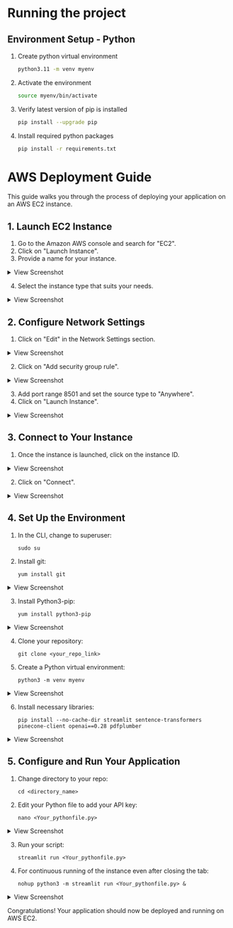 # Running the project

## Environment Setup - Python

1. Create python virtual environment
   ```sh
   python3.11 -m venv myenv
   ```

2. Activate the environment
   ```sh
   source myenv/bin/activate
   ```

3. Verify latest version of pip is installed
   ```sh
   pip install --upgrade pip
   ```

4. Install required python packages
   ```sh
   pip install -r requirements.txt
   ```

# AWS Deployment Guide

This guide walks you through the process of deploying your application on an AWS EC2 instance.

## 1. Launch EC2 Instance

1. Go to the Amazon AWS console and search for "EC2".
2. Click on "Launch Instance".
3. Provide a name for your instance.

<details>
<summary>View Screenshot</summary>

![Step 1](11_deployment_steps/1.jpg)

</details>

4. Select the instance type that suits your needs.

<details>
<summary>View Screenshot</summary>

![Step 2](11_deployment_steps/2.jpg)

</details>

## 2. Configure Network Settings

1. Click on "Edit" in the Network Settings section.

<details>
<summary>View Screenshot</summary>

![Step 3](11_deployment_steps/3.jpg)

</details>

2. Click on "Add security group rule".

<details>
<summary>View Screenshot</summary>

![Step 4](11_deployment_steps/4.jpg)

</details>

3. Add port range 8501 and set the source type to "Anywhere".
4. Click on "Launch Instance".

<details>
<summary>View Screenshot</summary>

![Step 5](11_deployment_steps/5.jpg)

</details>

## 3. Connect to Your Instance

1. Once the instance is launched, click on the instance ID.

<details>
<summary>View Screenshot</summary>

![Step 6](11_deployment_steps/6.jpg)

</details>

2. Click on "Connect".

<details>
<summary>View Screenshot</summary>

![Step 7](11_deployment_steps/7.jpg)

</details>

## 4. Set Up the Environment

1. In the CLI, change to superuser:
   ```
   sudo su
   ```

2. Install git:
   ```
   yum install git
   ```

<details>
<summary>View Screenshot</summary>

![Step 8](11_deployment_steps/8.jpg)

</details>

3. Install Python3-pip:
   ```
   yum install python3-pip
   ```

<details>
<summary>View Screenshot</summary>

![Step 9](11_deployment_steps/9.jpg)

</details>

4. Clone your repository:
   ```
   git clone <your_repo_link>
   ```

5. Create a Python virtual environment:
   ```
   python3 -m venv myenv
   ```

<details>
<summary>View Screenshot</summary>

![Step 10](11_deployment_steps/10.jpg)

</details>

6. Install necessary libraries:
   ```
   pip install --no-cache-dir streamlit sentence-transformers pinecone-client openai==0.28 pdfplumber
   ```

<details>
<summary>View Screenshot</summary>

![Step 11](11_deployment_steps/11.jpg)

</details>

## 5. Configure and Run Your Application

1. Change directory to your repo:
   ```
   cd <directory_name>
   ```

2. Edit your Python file to add your API key:
   ```
   nano <Your_pythonfile.py>
   ```

<details>
<summary>View Screenshot</summary>

![Step 12](11_deployment_steps/12.jpg)

</details>

3. Run your script:
   ```
   streamlit run <Your_pythonfile.py>
   ```

4. For continuous running of the instance even after closing the tab:
   ```
   nohup python3 -m streamlit run <Your_pythonfile.py> &
   ```

<details>
<summary>View Screenshot</summary>

![Step 13](11_deployment_steps/13.jpg)

</details>

Congratulations! Your application should now be deployed and running on AWS EC2.

